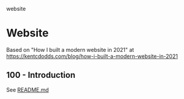 website
# Website

Based on "How I built a modern website in 2021" at https://kentcdodds.com/blog/how-i-built-a-modern-website-in-2021

## 100 - Introduction

See [README.md](./100/README.md)

